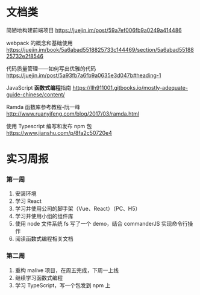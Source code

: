 # 文档类

简陋地构建前端项目 https://juejin.im/post/59a7ef006fb9a0249a414486

webpack 的概念和基础使用 https://juejin.im/book/5a6abad5518825733c144469/section/5a6abad5518825732e2f8546

代码质量管理——如何写出优雅的代码 https://juejin.im/post/5a93fb7a6fb9a0635e3d047b#heading-1

JavaScript **函数式编程**指南 https://llh911001.gitbooks.io/mostly-adequate-guide-chinese/content/

Ramda 函数库参考教程-阮一峰 http://www.ruanyifeng.com/blog/2017/03/ramda.html

使用 Typescript 编写和发布 npm 包 https://www.jianshu.com/p/8fa2c50720e4

# 实习周报

### 第一周
1. 安装环境
2. 学习 React
3. 学习并使用公司的脚手架（Vue、React）（PC、H5）
4. 学习并使用小组的组件库
5. 使用 node 文件系统 fs 写了一个 demo，结合 commanderJS 实现命令行操作
6. 阅读函数式编程相关文档

### 第二周
1. 重构 malive 项目，在周五完成，下周一上线
2. 继续学习函数式编程
3. 学习 TypeScript，写一个包发到 npm 上
